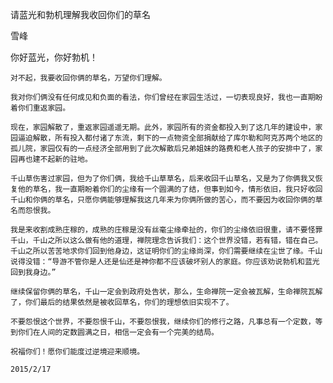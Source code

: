 请蓝光和勃机理解我收回你们的草名

雪峰


你好蓝光，你好勃机！

    对不起，我要收回你俩的草名，万望你们理解。

    我对你们俩没有任何成见和负面的看法，你们曾经在家园生活过，一切表现良好，我也一直期盼着你们重返家园。

    现在，家园解散了，重返家园遥遥无期。此外，家园所有的资金都投入到了这几年的建设中，家园逼迫解散，所有投入都付诸了东流，剩下的一点物资全部捐献给了库尔勒和阿克苏两个地区的孤儿院，家园仅有的一点经济全部用到了此次解散后兄弟姐妹的路费和老人孩子的安排中了，家园再也建不起新的驻地。

    千山草伤害过家园，但为了你们俩，我给千山草草名，后来收回千山草名，又是为了你俩我又恢复他的草名，我一直期盼着你们的尘缘有一个圆满的了结，但事到如今，情形依旧，我只好收回千山和你俩的草名，只愿你俩能够理解我这几年来为你俩所做的苦心，而不要因为收回你俩的草名而怨恨我。

    我是来收割成熟庄稼的，成熟的庄稼是没有丝毫尘缘牵扯的，你们的尘缘依旧很重，请不要怪罪千山，千山之所以这么做有他的道理，禅院理念告诉我们：这个世界没错，若有错，错在自己。千山之所以苦苦地求你们回到他身边，这证明你们的尘缘尚深，你们需要继续在尘世了缘。千山说得没错：“导游不管你是人还是仙还是神你都不应该破坏别人的家庭。你应该劝说勃机和蓝光回到我身边。”

    继续保留你俩的草名，千山一定会到政府处告状，那么，生命禅院一定会被瓦解，生命禅院瓦解了，你们最后的结果依然是被收回草名，你们的理想依旧实现不了。

    不要怨恨这个世界，不要怨恨千山，不要怨恨我，继续你们的修行之路，凡事总有一个定数，等到你们在人间的定数圆满之日，相信一定会有一个完美的结局。

    祝福你们！愿你们能度过逆境迎来顺境。

    2015/2/17



